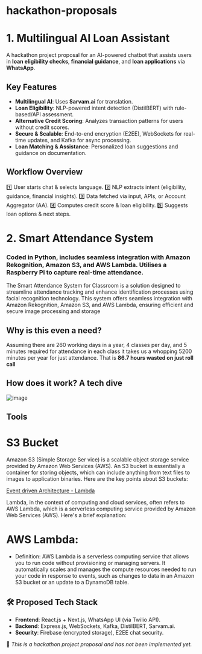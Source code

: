 # hackathon-proposals
# 1. Multilingual AI Loan Assistant

A hackathon project proposal for an AI-powered chatbot that assists users in **loan eligibility checks**, **financial guidance**, and **loan applications** via **WhatsApp**.

## Key Features
- **Multilingual AI**: Uses **Sarvam.ai** for translation.
- **Loan Eligibility**: NLP-powered intent detection (DistilBERT) with rule-based/API assessment.
- **Alternative Credit Scoring**: Analyzes transaction patterns for users without credit scores.
- **Secure & Scalable**: End-to-end encryption (E2EE), WebSockets for real-time updates, and Kafka for async processing.
- **Loan Matching & Assistance**: Personalized loan suggestions and guidance on documentation.

## Workflow Overview
1️⃣ User starts chat & selects language.
2️⃣ NLP extracts intent (eligibility, guidance, financial insights).
3️⃣ Data fetched via input, APIs, or Account Aggregator (AA).
4️⃣ Computes credit score & loan eligibility.
5️⃣ Suggests loan options & next steps.

# 2. Smart Attendance System 

### Coded in Python, includes seamless integration with Amazon Rekognition, Amazon S3, and AWS Lambda. Utilises a Raspberry Pi to capture real-time attendance. 

The Smart Attendance System for Classroom is a solution designed to streamline attendance tracking and enhance identification processes using facial recognition technology. This system offers seamless integration with Amazon Rekognition, Amazon S3, and AWS Lambda, ensuring efficient and secure image processing and storage



## Why is this even a need? 

Assuming there are 260 working days in a year, 4 classes per day, and 5 minutes required for attendance in each class it takes us a whopping 5200 minutes per year for just attendance. That is **86.7 hours wasted on just roll call**

## How does it work? A tech dive 
![image](https://github.com/trish2023/SmartAttendanceSystem/assets/136291896/0fc202bc-6d3a-44b4-b517-81ce942a529b) 

## Tools 
# S3 Bucket 
Amazon S3 (Simple Storage Ser  vice) is a scalable object storage service provided by Amazon Web Services (AWS). An S3 bucket is essentially a container for storing objects, which can include anything from text files to images to application binaries. Here are the key points about S3 buckets:

 <u> Event driven Architecture - Lambda </u>
 
Lambda, in the context of computing and cloud services, often refers to AWS Lambda, which is a serverless computing service provided by Amazon Web Services (AWS). Here's a brief explanation:
# AWS Lambda:
* Definition: AWS Lambda is a serverless computing service that allows you to run code without provisioning or managing servers. It automatically scales and 
              manages the compute resources needed to run your code in response to events, such as changes to data in an Amazon S3 bucket or an update to a 
              DynamoDB table.



## 🛠️ Proposed Tech Stack
- **Frontend**: React.js + Next.js, WhatsApp UI (via Twilio API).
- **Backend**: Express.js, WebSockets, Kafka, DistilBERT, Sarvam.ai.
- **Security**: Firebase (encrypted storage), E2EE chat security.

📌 *This is a hackathon project proposal and has not been implemented yet.*
